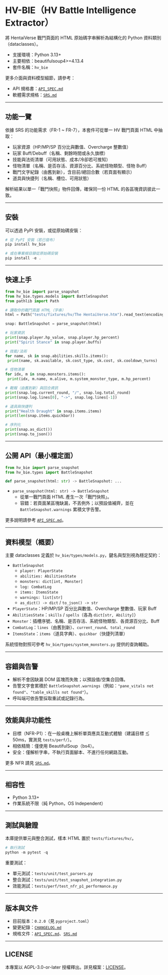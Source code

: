 # HV-BIE（HV Battle Intelligence Extractor）

將 HentaiVerse 戰鬥頁面的 HTML 原始碼字串解析為結構化的 Python 資料類別（dataclasses）。

- 支援環境：Python 3.13+
- 主要相依：beautifulsoup4>=4.13.4
- 套件名稱：`hv_bie`

更多介面與資料模型細節，請參考：

- API 規格書：[`API_SPEC.md`](/API_SPEC.md)
- 軟體需求規格：[`SRS.md`](/SRS.md)

---

## 功能一覽

依據 SRS 的功能需求（FR-1 ~ FR-7），本套件可從單一 HV 戰鬥頁面 HTML 中抽取：

- 玩家資源（HP/MP/SP 百分比與數值、Overcharge 整數值）
- 玩家 Buff/Debuff（名稱、剩餘時間或永久旗標）
- 技能與法術清單（可用狀態、成本/冷卻若可推知）
- 怪物清單（名稱、是否存活、資源百分比、系統怪物類型、怪物 Buff）
- 戰鬥文字紀錄（由舊到新），含目前/總回合數（若頁面有顯示）
- 道具與快捷列（名稱、槽位、可用狀態）

解析結果以單一「戰鬥快照」物件回傳，確保同一份 HTML 的各區塊資訊彼此一致。

---

## 安裝

可以透過 PyPI 安裝，或從原始碼安裝：

```powershell
# 從 PyPI 安裝（若已發布）
pip install hv_bie

# 或在專案根目錄從原始碼安裝
pip install -e .
```

---

## 快速上手

```python
from hv_bie import parse_snapshot
from hv_bie.types.models import BattleSnapshot
from pathlib import Path

# 讀取你的戰鬥頁面 HTML（字串）
html = Path("tests/fixtures/hv/The HentaiVerse.htm").read_text(encoding="utf-8")

snap: BattleSnapshot = parse_snapshot(html)

# 玩家資訊
print(snap.player.hp_value, snap.player.hp_percent)
print("Spirit Stance" in snap.player.buffs)

# 技能/法術
for name, sk in snap.abilities.skills.items():
 print(name, sk.available, sk.cost_type, sk.cost, sk.cooldown_turns)

# 怪物清單
for idx, m in snap.monsters.items():
 print(idx, m.name, m.alive, m.system_monster_type, m.hp_percent)

# 戰報（由舊到新）與回合資訊
print(snap.log.current_round, "/", snap.log.total_round)
print(snap.log.lines[0], "->", snap.log.lines[-1])

# 道具與快捷列
print("Health Draught" in snap.items.items)
print(len(snap.items.quickbar))

# 序列化
print(snap.as_dict())
print(snap.to_json())
```

---

## 公開 API（最小穩定面）

```python
from hv_bie import parse_snapshot
from hv_bie.types import BattleSnapshot

def parse_snapshot(html: str) -> BattleSnapshot: ...
```

- `parse_snapshot(html: str) -> BattleSnapshot`
  - 從單一戰鬥頁面 HTML 產生一次「戰鬥快照」。
  - 容錯：若頁面某區塊缺漏，不丟例外；以預設值補齊，並在 `BattleSnapshot.warnings` 累積文字告警。

更多說明請參考 [`API_SPEC.md`](/API_SPEC.md)。

---

## 資料模型（概要）

主要 dataclasses 定義於 `hv_bie/types/models.py`，鍵名與型別視為穩定契約：

- `BattleSnapshot`
  - `player: PlayerState`
  - `abilities: AbilitiesState`
  - `monsters: dict[int, Monster]`
  - `log: CombatLog`
  - `items: ItemsState`
  - `warnings: list[str]`
  - `as_dict() -> dict` / `to_json() -> str`
- `PlayerState`：HP/MP/SP 百分比與數值、Overcharge 整數值、玩家 Buff
- `AbilitiesState`：`skills` / `spells`（各為 `dict[str, Ability]`）
- `Monster`：插槽序號、名稱、是否存活、系統怪物類型、各資源百分比、Buff
- `CombatLog`：`lines`（由舊到新）、`current_round`、`total_round`
- `ItemsState`：`items`（道具字典）、`quickbar`（快捷列清單）

系統怪物對照可參考 `hv_bie/types/system_monsters.py` 提供的查詢輔助。

---

## 容錯與告警

- 解析不會因缺漏 DOM 區塊而失敗；以預設值/空集合回傳。
- 告警文字會累積於 `BattleSnapshot.warnings`（例如：`"pane_vitals not found"`、`"table_skills not found"`）。
- 呼叫端可依告警採取重試或記錄行為。

---

## 效能與非功能性

- 目標（NFR-P1）：在一般桌機上解析單頁應具互動式體驗（建議目標 ≲ 50ms，實測見 `tests/perf/`）。
- 相依精簡：僅使用 BeautifulSoup（bs4）。
- 安全：僅解析字串，不執行頁面腳本、不進行任何網路互動。

更多 NFR 請見 [`SRS.md`](/SRS.md)。

---

## 相容性

- Python 3.13+
- 作業系統不限（純 Python，OS Independent）

---

## 測試與驗證

本庫提供單元與整合測試，樣本 HTML 置於 `tests/fixtures/hv/`。

```powershell
# 執行測試
python -m pytest -q
```

重要測試：

- 單元測試：`tests/unit/test_parsers.py`
- 整合測試：`tests/unit/test_snapshot_integration.py`
- 效能測試：`tests/perf/test_nfr_p1_performance.py`

---

## 版本與文件

- 目前版本：`0.2.0`（見 `pyproject.toml`）
- 變更紀錄：[`CHANGELOG.md`](/CHANGELOG.md)
- 規格文件：[`API_SPEC.md`](/API_SPEC.md)、[`SRS.md`](/SRS.md)

---

## LICENSE

本專案以 AGPL-3.0-or-later 授權釋出。詳見檔案：[LICENSE](/LICENSE)。
